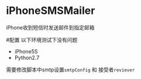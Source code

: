 # iPhoneSMSMailer
iPhone收到短信时发送邮件到指定邮箱

#配置
以下环境测试下没有问题

- iPhone5S 
- Python2.7

需要修改脚本中smtp设置`smtpConfig` 和 接受者`reviever` 
